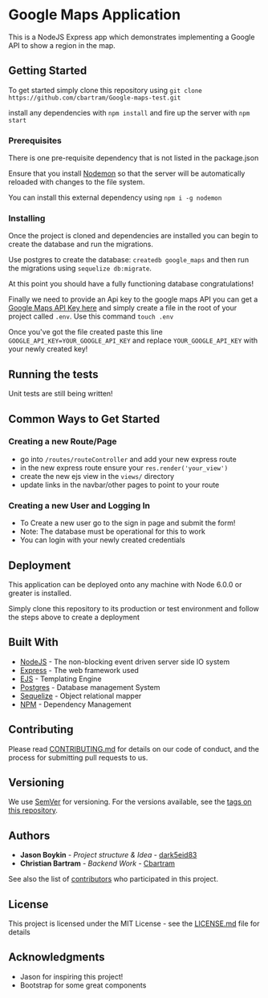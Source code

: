# Google Maps Application 

This is a NodeJS Express app which demonstrates implementing a Google API to show a region in the map.

## Getting Started

To get started simply clone this repository using `git clone https://github.com/cbartram/Google-maps-test.git`

install any dependencies with `npm install` and fire up the server with `npm start`

### Prerequisites

There is one pre-requisite dependency that is not listed in the package.json

Ensure that you install [Nodemon](https://github.com/remy/nodemon) so that the server
will be automatically reloaded with changes to the file system.

You can install this external dependency using `npm i -g nodemon`

### Installing

Once the project is cloned and dependencies are installed you can begin
to create the database and run the migrations.

Use postgres to create the database: `createdb google_maps` and then 
run the migrations using `sequelize db:migrate`.

At this point you should have a fully functioning database congratulations!

Finally we need to provide an Api key to the google maps API you can get a [Google Maps
API Key here](https://developers.google.com/maps/documentation/javascript/get-api-key)
and simply create a file in the root of your project called `.env`. Use this command `touch .env`

Once you've got the file created paste this line `GOOGLE_API_KEY=YOUR_GOOGLE_API_KEY` and replace
`YOUR_GOOGLE_API_KEY` with your newly created key!

## Running the tests

Unit tests are still being written!


## Common Ways to Get Started

### Creating a new Route/Page

- go into `/routes/routeController` and add your new express route
- in the new express route ensure your `res.render('your_view')`
- create the new ejs view in the `views/` directory
- update links in the navbar/other pages to point to your route

### Creating a new User and Logging In

- To Create a new user go to the sign in page and submit the form!
- Note: The database must be operational for this to work
- You can login with your newly created credentials

## Deployment

This application can be deployed onto any machine with Node 6.0.0 or greater is installed.

Simply clone this repository to its production or test environment and follow the steps above to create a deployment

## Built With

* [NodeJS](https://nodejs.org/) - The non-blocking event driven server side IO system
* [Express](https://expressjs.com/) - The web framework used
* [EJS](http://ejs.co/) - Templating Engine
* [Postgres](https://www.postgresql.org/) - Database management System
* [Sequelize](docs.sequelizejs.com/) - Object relational mapper
* [NPM](https://www.npmjs.com/) - Dependency Management

## Contributing

Please read [CONTRIBUTING.md](https://gist.github.com/PurpleBooth/b24679402957c63ec426) for details on our code of conduct, and the process for submitting pull requests to us.

## Versioning

We use [SemVer](http://semver.org/) for versioning. For the versions available, see the [tags on this repository](https://github.com/your/project/tags). 

## Authors

* **Jason Boykin** - *Project structure & Idea* - [dark5eid83](https://github.com/dark5eid83)
* **Christian Bartram** - *Backend Work* - [Cbartram](https://github.com/cbartram)

See also the list of [contributors](https://github.com/google-maps/contributors) who participated in this project.

## License

This project is licensed under the MIT License - see the [LICENSE.md](LICENSE.md) file for details

## Acknowledgments

* Jason for inspiring this project!
* Bootstrap for some great components

